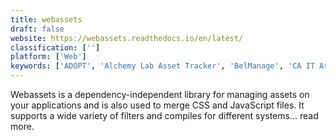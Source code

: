 ```yaml
---
title: webassets
draft: false 
website: https://webassets.readthedocs.io/en/latest/
classification: ['']
platform: ['Web']
keywords: ['ADOPT', 'Alchemy Lab Asset Tracker', 'BelManage', 'CA IT Asset Manager', 'Cireson Asset Management', 'EquipNet', 'IT Asset Management', 'Miradore Management Suite', 'NetSupport DNA', 'OneCMDB', 'Provance ITAM', 'SapphireIMS', 'StacksWare', 'Sunflower Assets', 'VirtualSplat', 'infraSECURE', 'k2-keyserver']
---
```

Webassets is a dependency-independent library for managing assets on your applications and is also used to merge CSS and JavaScript files. It supports a wide variety of filters and compiles for different systems... read more.